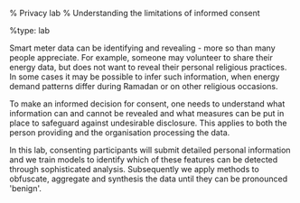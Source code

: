 % Privacy lab
% Understanding the limitations of informed consent

%type: lab

Smart meter data can be identifying and revealing - more so than many people appreciate. For example, someone may volunteer to share their energy data, but does not want to reveal their personal religious practices. In some cases it may be possible to infer such information, when energy demand patterns differ during Ramadan or on other religious occasions.

To make an informed decision for consent, one needs to understand what information can and cannot be revealed and what measures can be put in place to safeguard against undesirable disclosure. This applies to both the person providing and the organisation processing the data.

In this lab, consenting participants will submit detailed personal information and we train models to identify which of these features can be detected through sophisticated analysis. Subsequently we apply methods to obfuscate, aggregate and synthesis the data until they can be pronounced 'benign'.
